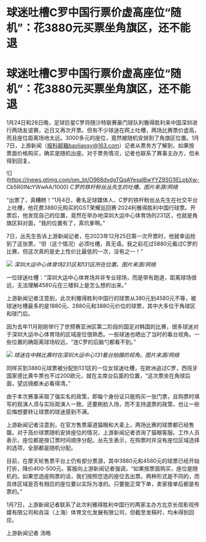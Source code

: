 # 球迷吐槽C罗中国行票价虚高座位“随机”：花3880元买票坐角旗区，还不能退

# 球迷吐槽C罗中国行票价虚高座位“随机”：花3880元买票坐角旗区，还不能退

1月24日和28日晚，足球巨星C罗将随沙特联赛豪门球队利雅得胜利来中国深圳进行两场友谊赛，近日又再次开票。但有不少球迷在网上吐槽，两场比赛票价虚高，而且座位距离场地太远。3000多元的座位，竟然被随机安排到了角旗区位置。1月7日，上游新闻（报料邮箱baoliaosy@163.com）记者从票务方了解到，如果按票面价格购买，确实是随机出座。对于票务情况，记者也联系了赛事主办方，但未得到回复。

![](https://inews.gtimg.com/om_bt/O968dvdgTQqAYesalBwYYZ9SG1lELpbXw-
Cb5R0INcYWwAA/1000) _C罗的铁杆粉丝丛先生的吐槽。图片来源/网络_

“出票了，真糟糕！”1月4日，著名足球媒体人、C罗的铁杆粉丝丛先生在社交平台上吐槽，他花费3880元购买的GST荣耀巡回赛·2024利雅得胜利中国行球票。开票后，他发现自己的位置，竟然在举办地深圳大运中心体育场的231区，也就是角旗区斜对面，“我的位置有了，真坑爹啊。”

7日，丛先生告诉上游新闻记者，在2023年12月25日第一次开票时，他就幸运抢到了这张票，“但（这个情况）必须吐槽，真无语。我之前花过5880元看过C罗的比赛，但这次真的是史上性价比最低的一次，没有之一！”

![](https://inews.gtimg.com/om_bt/OEcP_eaabcfdENrk_0MyMR7z02hvma8DKEwPLYzUmkP4IAA/1000)
_深圳大运中心体育场231区和131区所在位置。图片来源/网络_

一位球迷吐槽：“深圳大运中心体育场并非专业球场，而是带有跑道，距离球场很远，无法理解4580元在三楼斜上是怎么想的出来。”

上游新闻记者注意到，此次利雅得胜利中国行的球票从380元到4580元不等，被球迷吐槽最多的是1880元、2880元和3880元价位的球票，其中大多位于角球区和球门后。

因为去年11月刚刚举行了世预赛亚洲区第二阶段的国足对韩国的比赛，很多球迷对于深圳大运中心体育场的区域座位很熟悉。一些球迷也晒出了当时的看台视角。一些位置的确距离球场较远，“连C罗的后脑勺都看不到。”

![](https://inews.gtimg.com/om_bt/OJH10IPmWKA99tl8mcS6bHPg37_ThT-5M8nLQ6pzWkGNUAA/1000)
_球迷在中韩比赛时在深圳大运中心131看台拍摄的视角。图片来源/网络_

同样买到3880元球票被分配到131区的一位女球迷吐槽，在欧洲追过C罗，西班牙国家德比黄牛票也不过200欧元，就在主席台后面的位置，“这次票坐在角球后面，望远镜都未必看得清。”

由于本次赛事采取了强实名的政策，即每个身份证只能购买一张门票，且购票时填写的观演人须与实际观演人一致，还要刷脸入场，而不支持退票的政策，也让一些后悔想要转让球票的球迷感到不满。

上游新闻记者注意到，在官方售票渠道猫眼和大麦上，两场比赛的球票都已经售罄。对于高价球票随机安排座位的情况，上游新闻记者咨询了猫眼客服。工作人员表示，座位都是按订票时间顺序分配。丛先生表示，在购票时并没有座位区域选择的选项，全部都是随机分配。

目前，在摩天轮售票平台上仍有部分票源，其中3880元和4580元的球票已经开始打折，降价400-500元。客服向上游新闻记者强调，“如果按票面购买，座位是随机的。如果您选座购票的话，我们按照您选的座位去出票。两种形式是不同的，而具体区域是否有相应的座位要以实际为准的。只要能正常下单，卖家接单后都是有票的。”

1月7日，上游新闻记者联系了此次利雅得胜利中国行的两家主办方北京长信影视传媒有限公司和垚柒（上海）体育文化发展有限公司，但截至发稿时，均未得到回应。

上游新闻记者 汤皓

